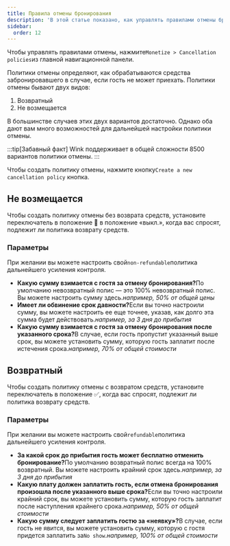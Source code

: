 ```yaml
---
title: Правила отмены бронирования
description: 'В этой статье показано, как управлять правилами отмены бронирования в Wink.'
sidebar:
  order: 12
---
```

Чтобы управлять правилами отмены, нажмите`Monetize > Cancellation policies`из главной навигационной панели.

Политики отмены определяют, как обрабатываются средства забронировавшего в случае, если гость не может приехать. Политики отмены бывают двух видов:

1. Возвратный
2. Не возмещается

В большинстве случаев этих двух вариантов достаточно. Однако оба дают вам много возможностей для дальнейшей настройки политики отмены.

:::tip\[Забавный факт]
Wink поддерживает в общей сложности 8500 вариантов политики отмены.
:::

Чтобы создать политику отмены, нажмите кнопку`Create a new cancellation policy` кнопка.

## Не возмещается

Чтобы создать политику отмены без возврата средств, установите переключатель в положение 🛑 в положение «выкл.», когда вас спросят, подлежит ли политика возврату средств.

### Параметры

При желании вы можете настроить свой`non-refundable`политика дальнейшего усиления контроля.

* **Какую сумму взимается с гостя за отмену бронирования?**&#x41F;о умолчанию невозвратный полис — это 100% невозвратный полис. Вы можете настроить сумму здесь.*например, 50% от общей цены*
* **Имеет ли обвинение срок давности?**&#x415;сли вы точно настроили сумму, вы можете настроить ее еще точнее, указав, как долго эта сумма будет действовать.*например, за 3 дня до прибытия*
* **Какую сумму взимается с гостя за отмену бронирования после указанного срока?**&#x412; случае, если гость пропустит указанный выше срок, вы можете установить сумму, которую гость заплатит после истечения срока.*например, 70% от общей стоимости*

## Возвратный

Чтобы создать политику отмены с возвратом средств, установите переключатель в положение ✅, когда вас спросят, подлежит ли политика возврату средств.

### Параметры

При желании вы можете настроить свой`refundable`политика дальнейшего усиления контроля.

* **За какой срок до прибытия гость может бесплатно отменить бронирование?**&#x41F;о умолчанию возвратный полис всегда на 100% возвратный. Вы можете настроить крайний срок здесь.*например, за 3 дня до прибытия*
* **Какую плату должен заплатить гость, если отмена бронирования произошла после указанного выше срока?**&#x415;сли вы точно настроили крайний срок, вы можете установить сумму, которую гость заплатит после наступления крайнего срока.*например, 50% от общей стоимости*
* **Какую сумму следует заплатить гостю за «неявку»?**&#x412; случае, если гость не явится, вы можете установить сумму, которую с гостя придется заплатить за`No show`.*например, 100% от общей стоимости*


